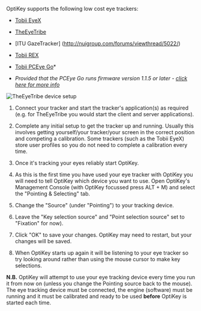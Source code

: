 OptiKey supports the following low cost eye trackers:

* [Tobii EyeX](http://www.tobii.com/en/eye-experience/buy/)
* [TheEyeTribe](https://theeyetribe.com/order/)
* [ITU GazeTracker] (http://nuigroup.com/forums/viewthread/5022/)
* [Tobii REX](http://www.tobii.com/en/eye-experience/buy/buy-rex/)
* [Tobii PCEye Go](http://www.tobii.com/PCEye2011)*

* *Provided that the PCEye Go runs firmware version 1.1.5 or later - [click here for more info](https://github.com/JuliusSweetland/OptiKey/wiki/Using-the-Tobii-PCEye-Go-tracker)*

![TheEyeTribe device setup](http://juliussweetland.github.io/OptiKey/images/theeyetribe-physical-setup.png)

1. Connect your tracker and start the tracker's application(s) as required (e.g. for TheEyeTribe you would start the client and server applications). 

2. Complete any initial setup to get the tracker up and running. Usually this involves getting yourself/your tracker/your screen in the correct position and competing a calibration. Some trackers (such as the Tobii EyeX) store user profiles so you do not need to complete a calibration every time.

3. Once it's tracking your eyes reliably start OptiKey.

4. As this is the first time you have used your eye tracker with OptiKey you will need to tell OptiKey which device you want to use. Open OptiKey's Management Console (with OptiKey focussed press ALT + M) and select the "Pointing & Selecting" tab.

5. Change the "Source" (under "Pointing") to your tracking device. 

6. Leave the "Key selection source" and "Point selection source" set to "Fixation" for now). 

7. Click "OK" to save your changes. OptiKey may need to restart, but your changes will be saved.

8. When OptiKey starts up again it will be listening to your eye tracker so try looking around rather than using the mouse cursor to make key selections.

**N.B.** OptiKey will attempt to use your eye tracking device every time you run it from now on (unless you change the Pointing source back to the mouse). The eye tracking device must be connected, the engine (software) must be running and it must be calibrated and ready to be used **before** OptiKey is started each time.
